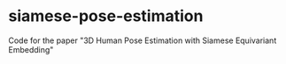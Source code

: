# siamese-pose-estimation
Code for the paper "3D Human Pose Estimation with Siamese Equivariant Embedding"
